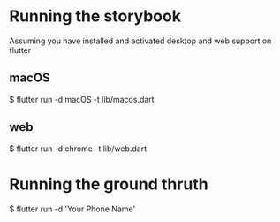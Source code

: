 # Running the storybook

Assuming you have installed and activated desktop and web support on flutter

## macOS

\$ flutter run -d macOS -t lib/macos.dart

## web

\$ flutter run -d chrome -t lib/web.dart

# Running the ground thruth

\$ flutter run -d 'Your Phone Name'
